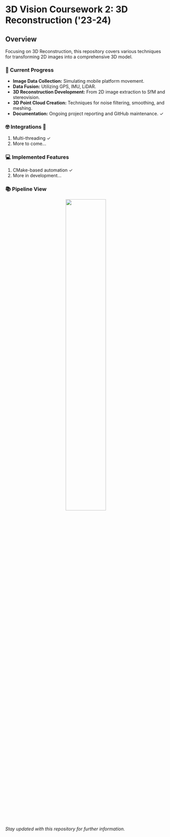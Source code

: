 # 3D Vision Coursework 2: 3D Reconstruction ('23-24)

## Overview

Focusing on 3D Reconstruction, this repository covers various techniques for transforming 2D images into a comprehensive 3D model.

### 📝 Current Progress

- **Image Data Collection:** Simulating mobile platform movement.
- **Data Fusion:** Utilizing GPS, IMU, LiDAR.
- **3D Reconstruction Development:** From 2D image extraction to SfM and stereovision.
- **3D Point Cloud Creation:** Techniques for noise filtering, smoothing, and meshing.
- **Documentation:** Ongoing project reporting and GitHub maintenance. ✓

### 🤓 Integrations 🚀

1. Multi-threading ✓
2. More to come...

### 💻 Implemented Features

1. CMake-based automation ✓
2. More in development...

### 📚 Pipeline View

<p align="center">
  <img src="https://github.com/deemano/3DReconstruction/assets/92692432/560be3cc-9191-47c1-9813-b957f6f82b33" width="50%">
</p>

*Stay updated with this repository for further information.*
